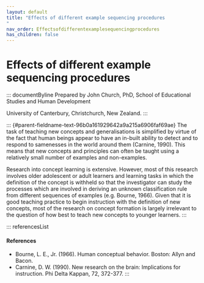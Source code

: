 ```yaml
---
layout: default
title: "Effects of different example sequencing procedures 
"
nav_order: Effectsofdifferentexamplesequencingprocedures
has_children: false
---
```

# Effects of different example sequencing procedures 


::: documentByline
Prepared by John Church, PhD, School of Educational Studies and Human
Development

University of Canterbury, Christchurch, New Zealand.
:::

::: {#parent-fieldname-text-96b0a161929642a9a215a6906faf69ae}
The task of teaching new concepts and generalisations is simplified by
virtue of the fact that human beings appear to have an in-built ability
to detect and to respond to samenesses in the world around them
(Carnine, 1990). This means that new concepts and principles can often
be taught using a relatively small number of examples and non-examples.

Research into concept learning is extensive. However, most of this
research involves older adolescent or adult learners and learning tasks
in which the definition of the concept is withheld so that the
investigator can study the processes which are involved in deriving an
unknown classification rule from different sequences of examples (e.g.
Bourne, 1966). Given that it is good teaching practice to begin
instruction with the definition of new concepts, most of the research on
concept formation is largely irrelevant to the question of how best to
teach new concepts to younger learners.
:::

::: referencesList
#### References

-   Bourne, L. E., Jr. (1966). Human conceptual behavior. Boston: Allyn
    and Bacon.
-   Carnine, D. W. (1990). New research on the brain: Implications for
    instruction. Phi Delta Kappan, 72, 372-377.
:::

